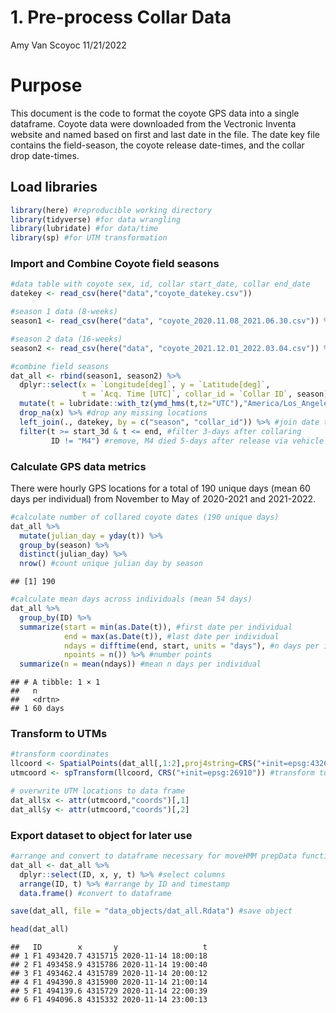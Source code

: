 1\. Pre-process Collar Data
================
Amy Van Scoyoc
11/21/2022

# Purpose

This document is the code to format the coyote GPS data into a single
dataframe. Coyote data were downloaded from the Vectronic Inventa
website and named based on first and last date in the file. The date key
file contains the field-season, the coyote release date-times, and the
collar drop date-times.

## Load libraries

``` r
library(here) #reproducible working directory
library(tidyverse) #for data wrangling
library(lubridate) #for data/time
library(sp) #for UTM transformation
```

### Import and Combine Coyote field seasons

``` r
#data table with coyote sex, id, collar start_date, collar end_date
datekey <- read_csv(here("data","coyote_datekey.csv")) 

#season 1 data (8-weeks)
season1 <- read_csv(here("data", "coyote_2020.11.08_2021.06.30.csv")) %>% mutate(season = 1)

#season 2 data (16-weeks)
season2 <- read_csv(here("data", "coyote_2021.12.01_2022.03.04.csv")) %>% mutate(season = 2)

#combine field seasons
dat_all <- rbind(season1, season2) %>% 
  dplyr::select(x = `Longitude[deg]`, y = `Latitude[deg]`, 
                t = `Acq. Time [UTC]`, collar_id = `Collar ID`, season) %>%
  mutate(t = lubridate::with_tz(ymd_hms(t,tz="UTC"),"America/Los_Angeles")) %>% #adjust time
  drop_na(x) %>% #drop any missing locations
  left_join(., datekey, by = c("season", "collar_id")) %>% #join date table for filtering
  filter(t >= start_3d & t <= end, #filter 3-days after collaring
         ID != "M4") #remove, M4 died 5-days after release via vehicle collision
```

### Calculate GPS data metrics

There were hourly GPS locations for a total of 190 unique days (mean 60
days per individual) from November to May of 2020-2021 and 2021-2022.

``` r
#calculate number of collared coyote dates (190 unique days)
dat_all %>% 
  mutate(julian_day = yday(t)) %>% 
  group_by(season) %>% 
  distinct(julian_day) %>% 
  nrow() #count unique julian day by season
```

    ## [1] 190

``` r
#calculate mean days across individuals (mean 54 days)
dat_all %>% 
  group_by(ID) %>% 
  summarize(start = min(as.Date(t)), #first date per individual
            end = max(as.Date(t)), #last date per individual
            ndays = difftime(end, start, units = "days"), #n days per individual
            npoints = n()) %>% #number points
  summarize(n = mean(ndays)) #mean n days per individual
```

    ## # A tibble: 1 × 1
    ##   n      
    ##   <drtn> 
    ## 1 60 days

### Transform to UTMs

``` r
#transform coordinates
llcoord <- SpatialPoints(dat_all[,1:2],proj4string=CRS("+init=epsg:4326")) #transform to sp object
utmcoord <- spTransform(llcoord, CRS("+init=epsg:26910")) #transform to utms

# overwrite UTM locations to data frame
dat_all$x <- attr(utmcoord,"coords")[,1]
dat_all$y <- attr(utmcoord,"coords")[,2]
```

### Export dataset to object for later use

``` r
#arrange and convert to dataframe necessary for moveHMM prepData function
dat_all <- dat_all %>% 
  dplyr::select(ID, x, y, t) %>% #select columns
  arrange(ID, t) %>% #arrange by ID and timestamp
  data.frame() #convert to dataframe

save(dat_all, file = "data_objects/dat_all.Rdata") #save object

head(dat_all)
```

    ##   ID        x       y                   t
    ## 1 F1 493420.7 4315715 2020-11-14 18:00:18
    ## 2 F1 493458.9 4315786 2020-11-14 19:00:40
    ## 3 F1 493462.4 4315789 2020-11-14 20:00:12
    ## 4 F1 494390.8 4315900 2020-11-14 21:00:14
    ## 5 F1 494139.6 4315729 2020-11-14 22:00:39
    ## 6 F1 494096.8 4315332 2020-11-14 23:00:13
